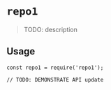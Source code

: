 # `repo1`

> TODO: description

## Usage

```
const repo1 = require('repo1');

// TODO: DEMONSTRATE API update
```
